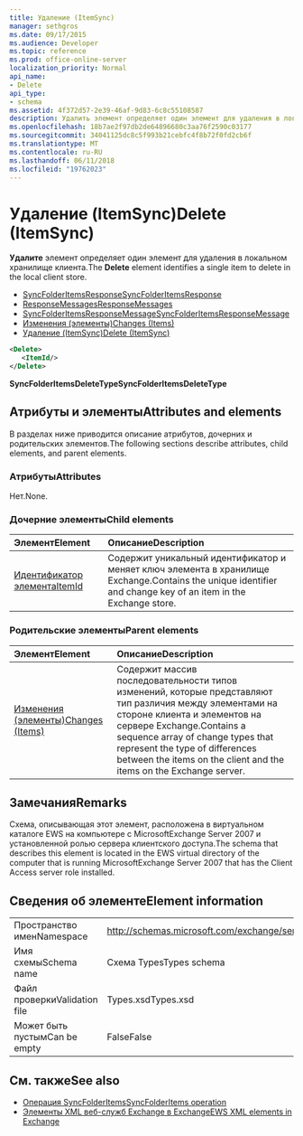 ```yaml
---
title: Удаление (ItemSync)
manager: sethgros
ms.date: 09/17/2015
ms.audience: Developer
ms.topic: reference
ms.prod: office-online-server
localization_priority: Normal
api_name:
- Delete
api_type:
- schema
ms.assetid: 4f372d57-2e39-46af-9d83-6c8c55108587
description: Удалить элемент определяет один элемент для удаления в локальном хранилище клиента.
ms.openlocfilehash: 18b7ae2f97db2de64896680c3aa76f2590c03177
ms.sourcegitcommit: 34041125dc8c5f993b21cebfc4f8b72f0fd2cb6f
ms.translationtype: MT
ms.contentlocale: ru-RU
ms.lasthandoff: 06/11/2018
ms.locfileid: "19762023"
---
```

# <a name="delete-itemsync"></a><span data-ttu-id="48b45-103">Удаление (ItemSync)</span><span class="sxs-lookup"><span data-stu-id="48b45-103">Delete (ItemSync)</span></span>

<span data-ttu-id="48b45-104">**Удалите** элемент определяет один элемент для удаления в локальном хранилище клиента.</span><span class="sxs-lookup"><span data-stu-id="48b45-104">The **Delete** element identifies a single item to delete in the local client store.</span></span> 
  
- [<span data-ttu-id="48b45-105">SyncFolderItemsResponse</span><span class="sxs-lookup"><span data-stu-id="48b45-105">SyncFolderItemsResponse</span></span>](syncfolderitemsresponse.md)  
- [<span data-ttu-id="48b45-106">ResponseMessages</span><span class="sxs-lookup"><span data-stu-id="48b45-106">ResponseMessages</span></span>](responsemessages.md) 
- [<span data-ttu-id="48b45-107">SyncFolderItemsResponseMessage</span><span class="sxs-lookup"><span data-stu-id="48b45-107">SyncFolderItemsResponseMessage</span></span>](syncfolderitemsresponsemessage.md)  
- [<span data-ttu-id="48b45-108">Изменения (элементы)</span><span class="sxs-lookup"><span data-stu-id="48b45-108">Changes (Items)</span></span>](changes-items.md)  
- [<span data-ttu-id="48b45-109">Удаление (ItemSync)</span><span class="sxs-lookup"><span data-stu-id="48b45-109">Delete (ItemSync)</span></span>](delete-itemsync.md)
  
```xml
<Delete>
   <ItemId/>
</Delete>
```

<span data-ttu-id="48b45-110">**SyncFolderItemsDeleteType**</span><span class="sxs-lookup"><span data-stu-id="48b45-110">**SyncFolderItemsDeleteType**</span></span>

## <a name="attributes-and-elements"></a><span data-ttu-id="48b45-111">Атрибуты и элементы</span><span class="sxs-lookup"><span data-stu-id="48b45-111">Attributes and elements</span></span>

<span data-ttu-id="48b45-112">В разделах ниже приводится описание атрибутов, дочерних и родительских элементов.</span><span class="sxs-lookup"><span data-stu-id="48b45-112">The following sections describe attributes, child elements, and parent elements.</span></span>
  
### <a name="attributes"></a><span data-ttu-id="48b45-113">Атрибуты</span><span class="sxs-lookup"><span data-stu-id="48b45-113">Attributes</span></span>

<span data-ttu-id="48b45-114">Нет.</span><span class="sxs-lookup"><span data-stu-id="48b45-114">None.</span></span>
  
### <a name="child-elements"></a><span data-ttu-id="48b45-115">Дочерние элементы</span><span class="sxs-lookup"><span data-stu-id="48b45-115">Child elements</span></span>

|<span data-ttu-id="48b45-116">**Элемент**</span><span class="sxs-lookup"><span data-stu-id="48b45-116">**Element**</span></span>|<span data-ttu-id="48b45-117">**Описание**</span><span class="sxs-lookup"><span data-stu-id="48b45-117">**Description**</span></span>|
|:-----|:-----|
|[<span data-ttu-id="48b45-118">Идентификатор элемента</span><span class="sxs-lookup"><span data-stu-id="48b45-118">ItemId</span></span>](itemid.md) <br/> |<span data-ttu-id="48b45-119">Содержит уникальный идентификатор и меняет ключ элемента в хранилище Exchange.</span><span class="sxs-lookup"><span data-stu-id="48b45-119">Contains the unique identifier and change key of an item in the Exchange store.</span></span>  <br/> |
   
### <a name="parent-elements"></a><span data-ttu-id="48b45-120">Родительские элементы</span><span class="sxs-lookup"><span data-stu-id="48b45-120">Parent elements</span></span>

|<span data-ttu-id="48b45-121">**Элемент**</span><span class="sxs-lookup"><span data-stu-id="48b45-121">**Element**</span></span>|<span data-ttu-id="48b45-122">**Описание**</span><span class="sxs-lookup"><span data-stu-id="48b45-122">**Description**</span></span>|
|:-----|:-----|
|[<span data-ttu-id="48b45-123">Изменения (элементы)</span><span class="sxs-lookup"><span data-stu-id="48b45-123">Changes (Items)</span></span>](changes-items.md) <br/> |<span data-ttu-id="48b45-124">Содержит массив последовательности типов изменений, которые представляют тип различия между элементами на стороне клиента и элементов на сервере Exchange.</span><span class="sxs-lookup"><span data-stu-id="48b45-124">Contains a sequence array of change types that represent the type of differences between the items on the client and the items on the Exchange server.</span></span>  <br/> |
   
## <a name="remarks"></a><span data-ttu-id="48b45-125">Замечания</span><span class="sxs-lookup"><span data-stu-id="48b45-125">Remarks</span></span>

<span data-ttu-id="48b45-126">Схема, описывающая этот элемент, расположена в виртуальном каталоге EWS на компьютере с MicrosoftExchange Server 2007 и установленной ролью сервера клиентского доступа.</span><span class="sxs-lookup"><span data-stu-id="48b45-126">The schema that describes this element is located in the EWS virtual directory of the computer that is running MicrosoftExchange Server 2007 that has the Client Access server role installed.</span></span>
  
## <a name="element-information"></a><span data-ttu-id="48b45-127">Сведения об элементе</span><span class="sxs-lookup"><span data-stu-id="48b45-127">Element information</span></span>

|||
|:-----|:-----|
|<span data-ttu-id="48b45-128">Пространство имен</span><span class="sxs-lookup"><span data-stu-id="48b45-128">Namespace</span></span>  <br/> |http://schemas.microsoft.com/exchange/services/2006/types  <br/> |
|<span data-ttu-id="48b45-129">Имя схемы</span><span class="sxs-lookup"><span data-stu-id="48b45-129">Schema name</span></span>  <br/> |<span data-ttu-id="48b45-130">Схема Types</span><span class="sxs-lookup"><span data-stu-id="48b45-130">Types schema</span></span>  <br/> |
|<span data-ttu-id="48b45-131">Файл проверки</span><span class="sxs-lookup"><span data-stu-id="48b45-131">Validation file</span></span>  <br/> |<span data-ttu-id="48b45-132">Types.xsd</span><span class="sxs-lookup"><span data-stu-id="48b45-132">Types.xsd</span></span>  <br/> |
|<span data-ttu-id="48b45-133">Может быть пустым</span><span class="sxs-lookup"><span data-stu-id="48b45-133">Can be empty</span></span>  <br/> |<span data-ttu-id="48b45-134">False</span><span class="sxs-lookup"><span data-stu-id="48b45-134">False</span></span>  <br/> |
   
## <a name="see-also"></a><span data-ttu-id="48b45-135">См. также</span><span class="sxs-lookup"><span data-stu-id="48b45-135">See also</span></span>

- [<span data-ttu-id="48b45-136">Операция SyncFolderItems</span><span class="sxs-lookup"><span data-stu-id="48b45-136">SyncFolderItems operation</span></span>](syncfolderitems-operation.md)
- [<span data-ttu-id="48b45-137">Элементы XML веб-служб Exchange в Exchange</span><span class="sxs-lookup"><span data-stu-id="48b45-137">EWS XML elements in Exchange</span></span>](ews-xml-elements-in-exchange.md)

